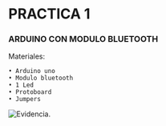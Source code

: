 # PRACTICA 1
### ARDUINO CON MODULO BLUETOOTH
Materiales:

```
• Arduino uno
• Modulo bluetooth
• 1 Led
• Protoboard
• Jumpers
```
![Evidencia.](https://github.com/HH804/PRACTICAS_DEBSE_P2/blob/main/LED-BLUETOOTH.jpeg)
